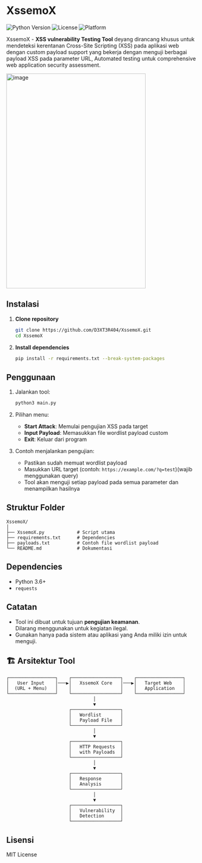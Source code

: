 # XssemoX
![Python Version](https://img.shields.io/badge/python-3.6+-blue.svg)
![License](https://img.shields.io/badge/license-Educational-green.svg)
![Platform](https://img.shields.io/badge/platform-Linux-red.svg)

XssemoX - **XSS vulnerability Testing Tool** deyang dirancang khusus untuk mendeteksi kerentanan Cross-Site Scripting (XSS) pada aplikasi web dengan custom payload support yang bekerja dengan menguji berbagai payload XSS pada parameter URL, Automated testing untuk comprehensive web application security assessment.

<img width="367" height="566" alt="image" src="https://github.com/user-attachments/assets/6cc51b6b-095c-49d4-85d3-fea38ac1cee7" />

## Instalasi
1. **Clone repository**
   ```bash
   git clone https://github.com/D3XT3R404/XssemoX.git
   cd XssemoX
   ```

2. **Install dependencies**
   ```bash
   pip install -r requirements.txt --break-system-packages
   ```

## Penggunaan
1. Jalankan tool:
   ```bash
   python3 main.py
   ```

2. Pilihan menu:
   - **Start Attack**: Memulai pengujian XSS pada target
   - **Input Payload**: Memasukkan file wordlist payload custom
   - **Exit**: Keluar dari program

3. Contoh menjalankan pengujian:
   - Pastikan sudah memuat wordlist payload
   - Masukkan URL target (contoh: `https://example.com/?q=test`)(wajib menggunakan query)
   - Tool akan menguji setiap payload pada semua parameter dan menampilkan hasilnya

## Struktur Folder
```
XssemoX/
│
├── XssemoX.py            # Script utama
├── requirements.txt      # Dependencies
├── payloads.txt          # Contoh file wordlist payload
└── README.md             # Dokumentasi
```

## Dependencies
- Python 3.6+
- `requests`

## Catatan
- Tool ini dibuat untuk tujuan **pengujian keamanan**.  
  Dilarang menggunakan untuk kegiatan ilegal.
- Gunakan hanya pada sistem atau aplikasi yang Anda miliki izin untuk menguji.

## 🏗️ Arsitektur Tool
```
┌─────────────────┐    ┌──────────────────┐    ┌─────────────────┐
│   User Input    │───▶│   XssemoX Core   │───▶│   Target Web    │
│  (URL + Menu)   │    │                  │    │   Application   │
└─────────────────┘    └──────────────────┘    └─────────────────┘
                                │
                                ▼
                       ┌──────────────────┐
                       │   Wordlist       │
                       │   Payload File   │
                       └──────────────────┘
                                │
                                ▼
                       ┌──────────────────┐
                       │   HTTP Requests  │
                       │   with Payloads  │
                       └──────────────────┘
                                │
                                ▼
                       ┌──────────────────┐
                       │   Response       │
                       │   Analysis       │
                       └──────────────────┘
                                │
                                ▼
                       ┌──────────────────┐
                       │   Vulnerability  │
                       │   Detection      │
                       └──────────────────┘
```
## Lisensi
MIT License
